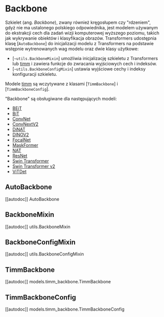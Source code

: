 <!--Copyright 2023 The HuggingFace Team. All rights reserved.

Licensed under the Apache License, Version 2.0 (the "License"); you may not use this file except in compliance with
the License. You may obtain a copy of the License at

http://www.apache.org/licenses/LICENSE-2.0

Unless required by applicable law or agreed to in writing, software distributed under the License is distributed on
an "AS IS" BASIS, WITHOUT WARRANTIES OR CONDITIONS OF ANY KIND, either express or implied. See the License for the
specific language governing permissions and limitations under the License.

⚠️ Note that this file is in Markdown but contain specific syntax for our doc-builder (similar to MDX) that may not be
rendered properly in your Markdown viewer.

-->

# Backbone

Szkielet (ang. *Backbone*), zwany również kręgosłupem czy "rdzeniem", gdyż nie ma ustalonego polskiego odpowiednika, jest modelem używanym do ekstrakcji cech dla zadań wizji komputerowej wyższego poziomu, takich jak wykrywanie obiektów i klasyfikacja obrazów. Transformers udostępnia klasę [`AutoBackbone`] do inicjalizacji modelu z Transformers na podstawie wstępnie wytrenowanych wag modelu oraz dwie klasy użytkowe:

* [`~utils.BackboneMixin`] umożliwia inicjalizację szkieletu z Transformers lub [timm](https://hf.co/docs/timm/index) i zawiera funkcje do zwracania wyjściowych cech i indeksów.
* [`~utils.BackboneConfigMixin`] ustawia wyjściowe cechy i indeksy konfiguracji szkieletu.

Modele [timm](https://hf.co/docs/timm/index) są wczytywane z klasami [`TimmBackbone`] i [`TimmBackboneConfig`].

"Backbone" są obsługiwane dla następujących modeli:

* [BEiT](..model_doc/beit)
* [BiT](../model_doc/bit)
* [ConvNet](../model_doc/convnext)
* [ConvNextV2](../model_doc/convnextv2)
* [DiNAT](..model_doc/dinat)
* [DINOV2](../model_doc/dinov2)
* [FocalNet](../model_doc/focalnet)
* [MaskFormer](../model_doc/maskformer)
* [NAT](../model_doc/nat)
* [ResNet](../model_doc/resnet)
* [Swin Transformer](../model_doc/swin)
* [Swin Transformer v2](../model_doc/swinv2)
* [ViTDet](../model_doc/vitdet)

## AutoBackbone

[[autodoc]] AutoBackbone

## BackboneMixin

[[autodoc]] utils.BackboneMixin

## BackboneConfigMixin

[[autodoc]] utils.BackboneConfigMixin

## TimmBackbone

[[autodoc]] models.timm_backbone.TimmBackbone

## TimmBackboneConfig

[[autodoc]] models.timm_backbone.TimmBackboneConfig

